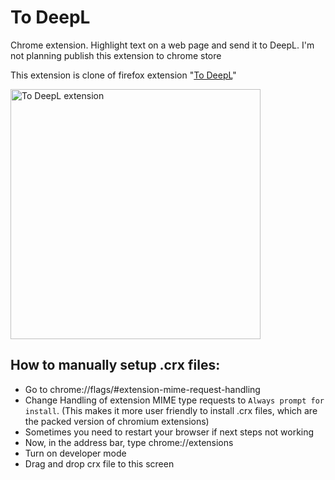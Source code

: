 # To DeepL

Chrome extension. Highlight text on a web page and send it to DeepL.
I'm not planning publish this extension to chrome store

This extension is clone of firefox extension "[To DeepL](https://github.com/rewkha/firefox-to-deepl)"

<img alt="To DeepL extension" src="screenshots/1.png" width="400">


## How to manually setup .crx files:

- Go to chrome://flags/#extension-mime-request-handling
- Change Handling of extension MIME type requests to `Always prompt for install`. (This makes it more user friendly to install .crx files, which are the packed version of chromium extensions)
- Sometimes you need to restart your browser if next steps not working
- Now, in the address bar, type chrome://extensions
- Turn on developer mode
- Drag and drop crx file to this screen
